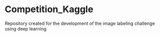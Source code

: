 # Competition_Kaggle
Repository created for the development of the image labeling challenge using deep learning
